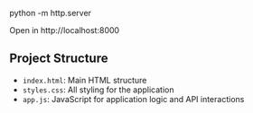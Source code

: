 python -m http.server

Open in http://localhost:8000 

## Project Structure
- `index.html`: Main HTML structure
- `styles.css`: All styling for the application
- `app.js`: JavaScript for application logic and API interactions
